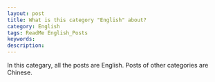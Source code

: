 ```yaml
---
layout: post
title: What is this category "English" about?   
category: English 
tags: ReadMe English_Posts
keywords:            
description: 
---
```


In this categary, all the posts are English. Posts of other categories are Chinese.
